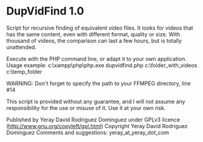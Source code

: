 # DupVidFind 1.0
Script for recursive finding of equivalent video files. 
It looks for videos that has the same content, even with different format, quality or size. With thousand of videos, the comparison can last a few hours, but is totally unattended. 

Execute with the PHP command line, or adapt it to your own application.
Usage example: c:\xampp\php\php.exe dupvidfind.php c:\folder_with_videos c:\temp_folder

WARNING: Don't forget to specify the path to your FFMPEG directory, line #14

This script is provided without any guarantee, and I will not assume any responsibility for the use or misuse of it. Use it at your own risk.

Published by Yeray David Rodriguez Dominguez under GPLv3 licence (http://www.gnu.org/copyleft/gpl.html)
Copyright Yeray David Rodriguez Dominguez
Comments and suggestions: yeray_at_yeray_dot_com
